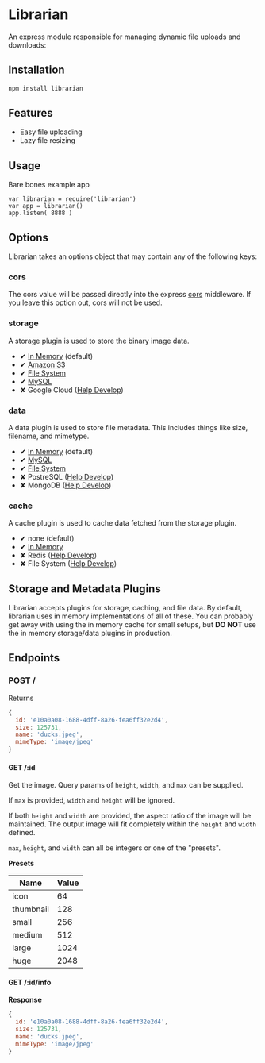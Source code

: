 # Librarian

An express module responsible for managing dynamic file uploads and downloads:

## Installation

```bash
npm install librarian
```

## Features

- Easy file uploading
- Lazy file resizing

## Usage

Bare bones example app
```
var librarian = require('librarian')
var app = librarian()
app.listen( 8888 )
```

## Options

Librarian takes an options object that may contain any of the following keys:

### cors

The cors value will be passed directly into the express [cors](https://www.npmjs.com/package/cors) middleware.
If you leave this option out, cors will not be used.

### storage

A storage plugin is used to store the binary image data.

- ✔ [In Memory](https://github.com/librarianjs/memory-storage) (default)
- ✔ [Amazon S3](https://github.com/librarianjs/s3-storage)
- ✔ [File System](https://github.com/librarianjs/fs-storage)
- ✔ [MySQL](https://github.com/librarianjs/mysql-storage)
- ✘ Google Cloud ([Help Develop](docs/creating-a-storage-plugin.md))

### data

A data plugin is used to store file metadata.
This includes things like size, filename, and mimetype.

- ✔ [In Memory](https://github.com/librarianjs/memory-data) (default)
- ✔ [MySQL](https://github.com/librarianjs/mysql-data)
- ✔ [File System](https://github.com/librarianjs/fs-data)
- ✘ PostreSQL ([Help Develop](docs/creating-a-data-plugin.md))
- ✘ MongoDB ([Help Develop](docs/creating-a-data-plugin.md))

### cache

A cache plugin is used to cache data fetched from the storage plugin.

- ✔ none (default)
- ✔ [In Memory](https://github.com/librarianjs/memory-cache)
- ✘ Redis ([Help Develop](docs/creating-a-cache-plugin.md))
- ✘ File System ([Help Develop](docs/creating-a-cache-plugin.md))

## Storage and Metadata Plugins

Librarian accepts plugins for storage, caching, and file data.
By default, librarian uses in memory implementations of all of these.
You can probably get away with using the in memory cache for small setups,
but **DO NOT** use the in memory storage/data plugins in production.

## Endpoints

### POST /

Returns
```js
{
  id: 'e10a0a08-1688-4dff-8a26-fea6ff32e2d4',
  size: 125731,
  name: 'ducks.jpeg',
  mimeType: 'image/jpeg'
}
```

#### GET /:id

Get the image. Query params of `height`, `width`, and `max` can be supplied.

If `max` is provided, `width` and `height` will be ignored.

If both `height` and `width` are provided, the aspect ratio of the image will be maintained.
The output image will fit completely within the `height` and `width` defined.

`max`, `height`, and `width` can all be integers or one of the "presets".

**Presets**

Name | Value
--- | ---
icon | 64
thumbnail | 128
small | 256
medium | 512
large | 1024
huge | 2048


#### GET /:id/info

**Response**
```js
{
  id: 'e10a0a08-1688-4dff-8a26-fea6ff32e2d4',
  size: 125731,
  name: 'ducks.jpeg',
  mimeType: 'image/jpeg'
}
```
